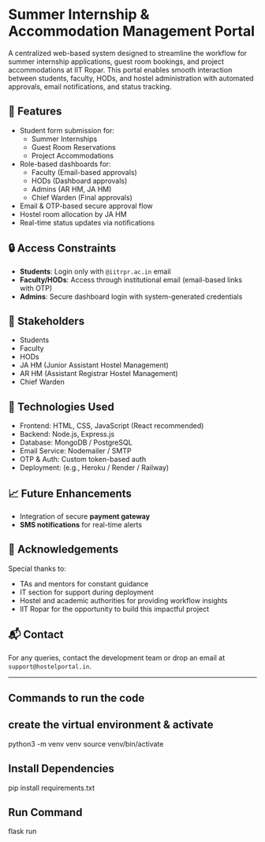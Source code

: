 # Summer Internship & Accommodation Management Portal

A centralized web-based system designed to streamline the workflow for summer internship applications, guest room bookings, and project accommodations at IIT Ropar. This portal enables smooth interaction between students, faculty, HODs, and hostel administration with automated approvals, email notifications, and status tracking.

## 🚀 Features

- Student form submission for:
  - Summer Internships
  - Guest Room Reservations
  - Project Accommodations
- Role-based dashboards for:
  - Faculty (Email-based approvals)
  - HODs (Dashboard approvals)
  - Admins (AR HM, JA HM)
  - Chief Warden (Final approvals)
- Email & OTP-based secure approval flow
- Hostel room allocation by JA HM
- Real-time status updates via notifications

## 🔒 Access Constraints

- **Students**: Login only with `@iitrpr.ac.in` email
- **Faculty/HODs**: Access through institutional email (email-based links with OTP)
- **Admins**: Secure dashboard login with system-generated credentials

## 👥 Stakeholders

- Students
- Faculty
- HODs
- JA HM (Junior Assistant Hostel Management)
- AR HM (Assistant Registrar Hostel Management)
- Chief Warden

## 🔧 Technologies Used

- Frontend: HTML, CSS, JavaScript (React recommended)
- Backend: Node.js, Express.js
- Database: MongoDB / PostgreSQL
- Email Service: Nodemailer / SMTP
- OTP & Auth: Custom token-based auth
- Deployment: (e.g., Heroku / Render / Railway)

## 📈 Future Enhancements

- Integration of secure **payment gateway**
- **SMS notifications** for real-time alerts

## 🙏 Acknowledgements

Special thanks to:
- TAs and mentors for constant guidance
- IT section for support during deployment
- Hostel and academic authorities for providing workflow insights
- IIT Ropar for the opportunity to build this impactful project

## 📬 Contact

For any queries, contact the development team or drop an email at `support@hostelportal.in`.

---

## Commands to run the code

   ## create the virtual environment & activate
   python3 -m venv venv
   source venv/bin/activate

   ## Install Dependencies
   pip install requirements.txt

   ## Run Command
   flask run
